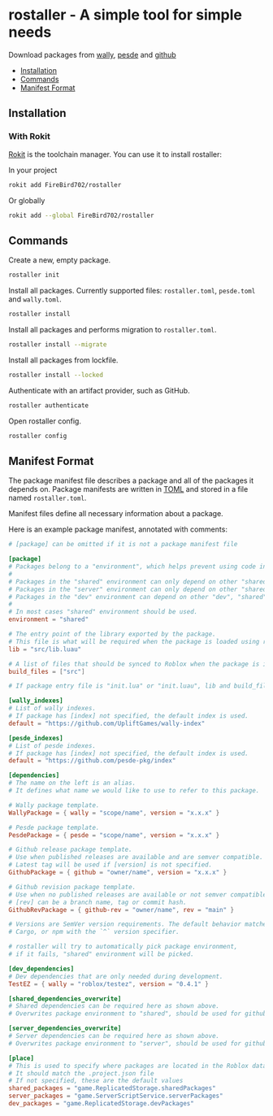 # rostaller - A simple tool for simple needs

Download packages from [wally][wally], [pesde][pesde] and [github][github]

[wally]: https://github.com/UpliftGames/wally
[pesde]: https://github.com/pesde-pkg/pesde
[github]: https://github.com

* [Installation](#installation)
* [Commands](#commands)
* [Manifest Format](#manifest-format)

## Installation

### With Rokit

[Rokit][rokit] is the toolchain manager. You can use it to install rostaller:

In your project

```bash
rokit add FireBird702/rostaller
```

Or globally

```bash
rokit add --global FireBird702/rostaller
```

[rokit]: https://github.com/rojo-rbx/rokit

## Commands

Create a new, empty package.

```sh
rostaller init
```

Install all packages. Currently supported files: `rostaller.toml`, `pesde.toml` and `wally.toml`.

```sh
rostaller install
```

Install all packages and performs migration to `rostaller.toml`.

```sh
rostaller install --migrate
```

Install all packages from lockfile.

```sh
rostaller install --locked
```

Authenticate with an artifact provider, such as GitHub.

```sh
rostaller authenticate
```

Open rostaller config.

```sh
rostaller config
```

## Manifest Format

[toml]: https://toml.io/

The package manifest file describes a package and all of the packages it depends on. Package manifests are written in [TOML][toml] and stored in a file named `rostaller.toml`.

Manifest files define all necessary information about a package.

Here is an example package manifest, annotated with comments:

```toml
# [package] can be omitted if it is not a package manifest file

[package]
# Packages belong to a "environment", which helps prevent using code in the wrong context.
#
# Packages in the "shared" environment can only depend on other "shared" packages.
# Packages in the "server" environment can only depend on other "shared" or "server" packages.
# Packages in the "dev" environment can depend on other "dev", "shared" or "server" packages.
#
# In most cases "shared" environment should be used.
environment = "shared"

# The entry point of the library exported by the package.
# This file is what will be required when the package is loaded using require().
lib = "src/lib.luau"

# A list of files that should be synced to Roblox when the package is installed.
build_files = ["src"]

# If package entry file is "init.lua" or "init.luau", lib and build_files can be omitted

[wally_indexes]
# List of wally indexes.
# If package has [index] not specified, the default index is used.
default = "https://github.com/UpliftGames/wally-index"

[pesde_indexes]
# List of pesde indexes.
# If package has [index] not specified, the default index is used.
default = "https://github.com/pesde-pkg/index"

[dependencies]
# The name on the left is an alias.
# It defines what name we would like to use to refer to this package.

# Wally package template.
WallyPackage = { wally = "scope/name", version = "x.x.x" }

# Pesde package template.
PesdePackage = { pesde = "scope/name", version = "x.x.x" }

# Github release package template.
# Use when published releases are available and are semver compatible.
# Latest tag will be used if [version] is not specified.
GithubPackage = { github = "owner/name", version = "x.x.x" }

# Github revision package template.
# Use when no published releases are available or not semver compatible.
# [rev] can be a branch name, tag or commit hash.
GithubRevPackage = { github-rev = "owner/name", rev = "main" }

# Versions are SemVer version requirements. The default behavior matches
# Cargo, or npm with the `^` version specifier.

# rostaller will try to automatically pick package environment,
# if it fails, "shared" environment will be picked.

[dev_dependencies]
# Dev dependencies that are only needed during development.
TestEZ = { wally = "roblox/testez", version = "0.4.1" }

[shared_dependencies_overwrite]
# Shared dependencies can be required here as shown above.
# Overwrites package environment to "shared", should be used for github revisions.

[server_dependencies_overwrite]
# Server dependencies can be required here as shown above.
# Overwrites package environment to "server", should be used for github revisions.

[place]
# This is used to specify where packages are located in the Roblox datamodel.
# It should match the .project.json file
# If not specified, these are the default values
shared_packages = "game.ReplicatedStorage.sharedPackages"
server_packages = "game.ServerScriptService.serverPackages"
dev_packages = "game.ReplicatedStorage.devPackages"
```
